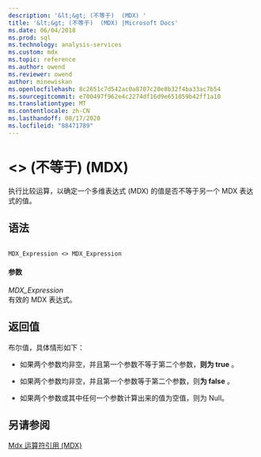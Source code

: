```yaml
---
description: '&lt;&gt; (不等于)  (MDX) '
title: '&lt;&gt; (不等于)  (MDX) |Microsoft Docs'
ms.date: 06/04/2018
ms.prod: sql
ms.technology: analysis-services
ms.custom: mdx
ms.topic: reference
ms.author: owend
ms.reviewer: owend
author: minewiskan
ms.openlocfilehash: 8c2651c7d542ac0a8707c20e8b32f4ba33ac7b54
ms.sourcegitcommit: e700497f962e4c2274df16d9e651059b42ff1a10
ms.translationtype: MT
ms.contentlocale: zh-CN
ms.lasthandoff: 08/17/2020
ms.locfileid: "88471789"
---
```

# <a name="ltgt-not-equal-to-mdx"></a>&lt;&gt; (不等于)  (MDX) 


  执行比较运算，以确定一个多维表达式 (MDX) 的值是否不等于另一个 MDX 表达式的值。  
  
## <a name="syntax"></a>语法  
  
```  
  
MDX_Expression <> MDX_Expression  
```  
  
#### <a name="parameters"></a>参数  
 *MDX_Expression*  
 有效的 MDX 表达式。  
  
## <a name="return-value"></a>返回值  
 布尔值，具体情形如下：  
  
-   如果两个参数均非空，并且第一个参数不等于第二个参数，**则为 true** 。  
  
-   如果两个参数均非空，并且第一个参数等于第二个参数，则**为 false** 。  
  
-   如果两个参数或其中任何一个参数计算出来的值为空值，则为 Null。  
  
## <a name="see-also"></a>另请参阅  
 [Mdx 运算符引用 &#40;MDX&#41;](../mdx/mdx-operator-reference-mdx.md)  
  
  
